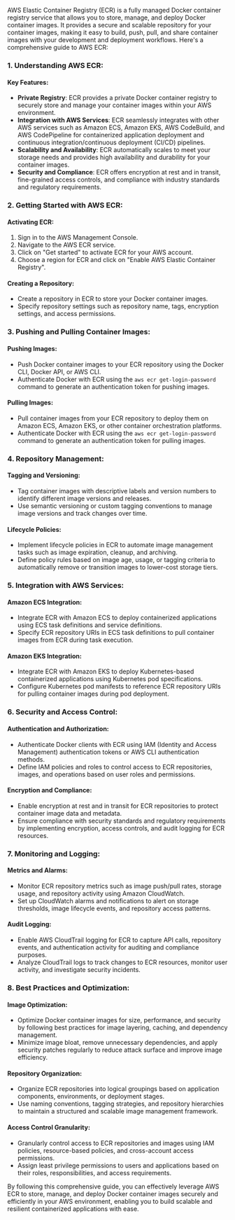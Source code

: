 AWS Elastic Container Registry (ECR) is a fully managed Docker container registry service that allows you to store, manage, and deploy Docker container images. It provides a secure and scalable repository for your container images, making it easy to build, push, pull, and share container images with your development and deployment workflows. Here's a comprehensive guide to AWS ECR:

### 1. Understanding AWS ECR:

#### Key Features:
- **Private Registry**: ECR provides a private Docker container registry to securely store and manage your container images within your AWS environment.
- **Integration with AWS Services**: ECR seamlessly integrates with other AWS services such as Amazon ECS, Amazon EKS, AWS CodeBuild, and AWS CodePipeline for containerized application deployment and continuous integration/continuous deployment (CI/CD) pipelines.
- **Scalability and Availability**: ECR automatically scales to meet your storage needs and provides high availability and durability for your container images.
- **Security and Compliance**: ECR offers encryption at rest and in transit, fine-grained access controls, and compliance with industry standards and regulatory requirements.

### 2. Getting Started with AWS ECR:

#### Activating ECR:
1. Sign in to the AWS Management Console.
2. Navigate to the AWS ECR service.
3. Click on "Get started" to activate ECR for your AWS account.
4. Choose a region for ECR and click on "Enable AWS Elastic Container Registry".

#### Creating a Repository:
- Create a repository in ECR to store your Docker container images.
- Specify repository settings such as repository name, tags, encryption settings, and access permissions.

### 3. Pushing and Pulling Container Images:

#### Pushing Images:
- Push Docker container images to your ECR repository using the Docker CLI, Docker API, or AWS CLI.
- Authenticate Docker with ECR using the `aws ecr get-login-password` command to generate an authentication token for pushing images.

#### Pulling Images:
- Pull container images from your ECR repository to deploy them on Amazon ECS, Amazon EKS, or other container orchestration platforms.
- Authenticate Docker with ECR using the `aws ecr get-login-password` command to generate an authentication token for pulling images.

### 4. Repository Management:

#### Tagging and Versioning:
- Tag container images with descriptive labels and version numbers to identify different image versions and releases.
- Use semantic versioning or custom tagging conventions to manage image versions and track changes over time.

#### Lifecycle Policies:
- Implement lifecycle policies in ECR to automate image management tasks such as image expiration, cleanup, and archiving.
- Define policy rules based on image age, usage, or tagging criteria to automatically remove or transition images to lower-cost storage tiers.

### 5. Integration with AWS Services:

#### Amazon ECS Integration:
- Integrate ECR with Amazon ECS to deploy containerized applications using ECS task definitions and service definitions.
- Specify ECR repository URIs in ECS task definitions to pull container images from ECR during task execution.

#### Amazon EKS Integration:
- Integrate ECR with Amazon EKS to deploy Kubernetes-based containerized applications using Kubernetes pod specifications.
- Configure Kubernetes pod manifests to reference ECR repository URIs for pulling container images during pod deployment.

### 6. Security and Access Control:

#### Authentication and Authorization:
- Authenticate Docker clients with ECR using IAM (Identity and Access Management) authentication tokens or AWS CLI authentication methods.
- Define IAM policies and roles to control access to ECR repositories, images, and operations based on user roles and permissions.

#### Encryption and Compliance:
- Enable encryption at rest and in transit for ECR repositories to protect container image data and metadata.
- Ensure compliance with security standards and regulatory requirements by implementing encryption, access controls, and audit logging for ECR resources.

### 7. Monitoring and Logging:

#### Metrics and Alarms:
- Monitor ECR repository metrics such as image push/pull rates, storage usage, and repository activity using Amazon CloudWatch.
- Set up CloudWatch alarms and notifications to alert on storage thresholds, image lifecycle events, and repository access patterns.

#### Audit Logging:
- Enable AWS CloudTrail logging for ECR to capture API calls, repository events, and authentication activity for auditing and compliance purposes.
- Analyze CloudTrail logs to track changes to ECR resources, monitor user activity, and investigate security incidents.

### 8. Best Practices and Optimization:

#### Image Optimization:
- Optimize Docker container images for size, performance, and security by following best practices for image layering, caching, and dependency management.
- Minimize image bloat, remove unnecessary dependencies, and apply security patches regularly to reduce attack surface and improve image efficiency.

#### Repository Organization:
- Organize ECR repositories into logical groupings based on application components, environments, or deployment stages.
- Use naming conventions, tagging strategies, and repository hierarchies to maintain a structured and scalable image management framework.

#### Access Control Granularity:
- Granularly control access to ECR repositories and images using IAM policies, resource-based policies, and cross-account access permissions.
- Assign least privilege permissions to users and applications based on their roles, responsibilities, and access requirements.

By following this comprehensive guide, you can effectively leverage AWS ECR to store, manage, and deploy Docker container images securely and efficiently in your AWS environment, enabling you to build scalable and resilient containerized applications with ease.